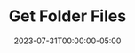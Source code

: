---
layout: ext_single
title: Get Folder Files
slug: folder-files
desc: Scan, search and manage all your files
category: utilities
date: '2023-07-31T00:00:00-05:00'
permalink: extensions/utilities/:slug
download_url: https://christinak.itch.io/get-folder-files
developer_name: Christina K.
developer_url: https://christinak.itch.io
icon_local: folder-files.png
screenshots_local: folder-files-deck.png
version: 2.0
sammi_version: Any
platform: Any
overview: |
    <div class="alert alert-info mt-3" role="alert">Currently available to my <a href="https://www.patreon.com/Christinna">Patrons as an early access perk.</a></div>

    This extension allows you scan a folder and manipulate files with lots of useful features.  

    ####Features
    **File and Folder Manipulation**
    - Scan all files in a folder and filter by extension, sort alphabetically, numerically, by date modified, or size
    - Retrieve a random file in a folder
    - Identify the last modified file in a folder
    - Get the size of a file
    - Rename, move, or delete a file (moved to the trash bin for safety)
    - Create or delete a folder (moved to the trash bin for safety)  

    **File Content Operations**
    - Read the last line of a file
    - Count lines in a file
    - Count files in a folder
    - Find specific strings in files

    **Advanced Operations**
    - Compress and uncompress a folder
    - Get the length of a media file (requires FFmpeg)

    **Disclaimer**: *This extension provides optional functionality that can be utilized if you have FFmpeg installed on your system. 
    Please note that FFmpeg is not distributed with this extension, nor is it required for the extension's primary functionality. 
    If you choose to use FFmpeg with this extension, you must download it separately from the official source: https://www.gyan.dev/ffmpeg/builds/ffmpeg-release-essentials.zip, and     the extension will guide you regarding its usage. 
    Please familiarize yourself with FFmpeg's licensing terms and potential patent implications before use.*
setup: |

    {% include alert.html text="This guide is intended for the new overhauled Folder Files extension which is currently in beta for my Patrons." type="info" %} 

    **Important Information**: If you have the old version of this extension, Get Folder Files, installed already, please completely remove the extension first by going to SAMMI Core - Bridge - Uninstall before installing this one. You will need to migrate all your existing buttons, as this extension has been completely overhauled.

    1. Make sure you're on the [latest version of SAMMI](https://sammi.solutions/docs/getting-started/data-backup) and **install the extension**. You can follow the [Extension Install Guide](https://sammi.solutions/extensions/install).
    2. Make sure SAMMI is connected to Bridge. **Bridge must be running at all times and be connected to SAMMI for Folder Files extension to work.**
    3. Your basic setup is finished! Please note the premade deck only serves you to review how to use the extension, with some example buttons. I recommend you create separate buttons in a different deck, so you're able to easily update the extension in the future without overriding your custom made buttons or commands (since the premade deck will be completely overriden if there are any updates). 

    ##### How to download and set up FFmpeg
    If you wish to use Get Media Length command, you will need to download FFmpeg. Please click on 'Set Up FFmpeg' button and follow the instructions. 

    #### Available Commands

    {% include alert.html text="The following commands require you to use Wait Until Variable Exists command, as they do not return the result immediately." type="warning" %} 

    ##### Get Folder Files
    This command helps you find all files in a certain folder. You can choose to only return  certain types of files and order them in different ways. 

    | Box Name | Description|
    |--------|-------|
    |Folder Path | The path to the folder where the files are located |
    |File Extensions | The types of files you want to return. A comma-separated string with all allowed file extensions. Leave empty to allow all. |
    |Sort Order | Sort the results alphabetically, by last date modified or by size |
    |Save As Full Path | Save the results as full path, or just a filename |
    |Save Variable As | Name of the array to save all the files. Will be left blank (set to an empty string) if something goes wrong |
    {:class='table table-secondary w-auto table-hover'}

    ##### Get a Random File
    This command helps you pick a file at random from a certain folder. You can choose to only pick from certain types of files.

    | Box Name | Description|
    |--------|-------|
    |Folder Path | The path to the folder where the files are located |
    |File Extensions | The types of files you want to return. A comma-separated string with all allowed file extensions. Leave empty to allow all. |
    |Save As Full Path | Save the result as full path, or just a filename |
    |Save Variable As | Variable name to save the random file name to. Will be left blank (set to an empty string) if something goes wrong |
    {:class='table table-secondary w-auto table-hover'}

    ##### Get Last Modified File
    This command finds the most recently changed file in a folder. You can choose to only look at certain types of files.

    | Box Name | Description|
    |--------|-------|
    |Folder Path | The path to the folder where the files are located |
    |File Extensions | The types of files you want to return. A comma-separated string with all allowed file extensions. Leave empty to allow all. |
    |Save As Full Path | Save the result as full path, or just filename |
    |Save Variable As | Variable name to save the last modified file name into. Will be left blank (set to an empty string) if something goes wrong|
    {:class='table table-secondary w-auto table-hover'}

    ##### Find String in Files
    This command helps you find certain words in files in a folder.

    | Box Name | Description|
    |--------|-------|
    |Folder Path | The path to the folder where the files are located |
    |File Extensions | The types of files you want to search. A comma-separated string with all allowed file extensions. Leave empty to allow all. |
    |String to Find | The word or phrase you're looking for |
    |Recursive Search | Whether to search for the string in all subfolders. This might take a while to return results if set to true. 
    |Save Variable As (Filename) | The variable name to save the resulting file name into. Will be left blank (set to an empty string) if something goes wrong |
    |Save Variable As (Line) | The line number where the string occurred in the filename. Will be left blank (set to an empty string) if something goes wrong |
    {:class='table table-secondary w-auto table-hover'}

    ##### Get File Size
    This command tells you how big a file is.

    | Box Name | Description|
    |--------|-------|
    |File Path | The path where the file is located |
    |Unit | Do you want the size in KB or MB? |
    |Save Variable As | The variable name to save result into (will be saved as number). Will be left blank (set to an empty string) if something goes wrong |
    {:class='table table-secondary w-auto table-hover'}

    ##### Count Files in a Folder
    This command counts the number of files in a folder. You can choose to only count certain types of files.

    | Box Name | Description|
    |--------|-------|
    |Folder Path | The path to the folder where the files are located |
    |File Extensions | The types of files you want to return. A comma-separated string with all allowed file extensions. Leave empty to allow all. |
    |Save Variable As | Variable name to save result into (will be saved as number). Will be left blank (set to an empty string) if something goes wrong |
    {:class='table table-secondary w-auto table-hover'}

    ##### Count Lines in a File
    This command counts the number of lines in a file.

    | Box Name | Description|
    |--------|-------|
    |File Path | The path where the file is located |
    |Save Variable As | The variable name to save result into (will be saved as number). Will be left blank (set to an empty string) if something goes wrong |
    {:class='table table-secondary w-auto table-hover'}

    ##### Read Line in a File
    This command reads a certain line or the last line in a file.

    | Box Name | Description|
    |--------|-------|
    |File Path | The path where the file is located|
    |Line Number | The line number you want to read |
    |Read Last Line | Check this if you want to read the last line in the file |
    |Save Variable As | The variable name to save result into. Will be left blank (set to an empty string) if something goes wrong |
    {:class='table table-secondary w-auto table-hover'}

    ##### Create a Folder
    Creates a new folder in the specified path.

    | Box Name | Description|
    |--------|-------|
    |Folder Path | The path where to create the new folder |
    {:class='table table-secondary w-auto table-hover'}

    ##### Move a File
    Moves a file to another location.

    | Box Name | Description|
    |--------|-------|
    |Old File Path | The current path where the file is located |
    |New File Path | The new file path to move the file to. Including the filename and its extension. |
    {:class='table table-secondary w-auto table-hover'}

    ##### Rename a File
    Renames a file.

    | Box Name | Description|
    |--------|-------|
    |File Path | The file path to rename |
    |New Name | The new name for the file. Don't forget to include the type of file (like .jpg or .txt) |
    {:class='table table-secondary w-auto table-hover'}

    ##### Delete a File/Folder
    This command puts a file or folder in the recycle bin.  
    It's a safer option than using the built in native command File: Delete File in SAMMI, which permanently deletes it.

    | Box Name | Description|
    |--------|-------|
    |File/Folder Path | Path to the file or folder where it's located |
    {:class='table table-secondary w-auto table-hover'}

    ##### Compress a File/Folder
    Compresses (zips up) the specified file or folder.

    | Box Name | Description|
    |--------|-------|
    |File/Folder Path | Path to the file or folder where it's located|
    |Compressed File Path | Path to the newly compressed file |
    {:class='table table-secondary w-auto table-hover'}

    ##### Uncompress a File
    Uncompresses (unzips) the specified file.

    | Box Name | Description|
    |--------|-------|
    |Compressed File Path | Path to the compressed file where it's located |
    |Uncompressed File Path | New path to the uncompressed file/folder |
    {:class='table table-secondary w-auto table-hover'}

    ##### Get Media Length
    This command tells you how long a media file lasts.  
    You need to have FFmpeg set up to use this. Please press 'Set Up FFmpeg button' if you haven't done so already.

    | Box Name | Description|
    |--------|-------|
    |Media File Path | Path to the media file |
    |Unit | Do you want the length in seconds, minutes, or hours? |
    |Save Variable As | Variable name to save the result into (will be saved as a number). Will be left blank (set to an empty string) if something goes wrong |
    {:class='table table-secondary w-auto table-hover'}
privacy_collect: false
---